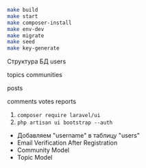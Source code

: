 
```bash
make build
make start
make composer-install
make env-dev
make migrate
make seed
make key-generate
```

Структура БД
users

topics
communities

posts

comments
votes
reports

1. `composer require laravel/ui`
2. `php artisan ui bootstrap --auth`
- Добавляем "username" в таблицу "users"
- Email Verification After Registration 
- Community Model
- Topic Model




